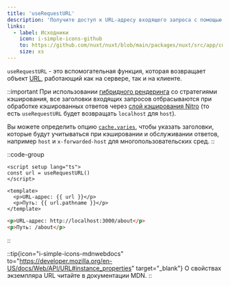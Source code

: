 ```yaml
---
title: 'useRequestURL'
description: 'Получите доступ к URL-адресу входящего запроса с помощью композабла useRequestURL.'
links:
  - label: Исходники
    icon: i-simple-icons-github
    to: https://github.com/nuxt/nuxt/blob/main/packages/nuxt/src/app/composables/url.ts
    size: xs
---
```


`useRequestURL` - это вспомогательная функция, которая возвращает объект [URL](https://developer.mozilla.org/en-US/docs/Web/API/URL/URL), работающий как на сервере, так и на клиенте.

::important
При использовании [гибридного рендеринга](/docs/guide/concepts/rendering#hybrid-rendering) со стратегиями кэширования, все заголовки входящих запросов отбрасываются при обработке кэшированных ответов через [слой кэширования Nitro](https://nitro.build/guide/cache) (то есть `useRequestURL` будет возвращать `localhost` для `host`).

Вы можете определить опцию [`cache.varies`](https://nitro.build/guide/cache#options), чтобы указать заголовки, которые будут учитываться при кэшировании и обслуживании ответов, например `host` и `x-forwarded-host` для многопользовательских сред.
::

::code-group

```vue [pages/about.vue]
<script setup lang="ts">
const url = useRequestURL()
</script>

<template>
  <p>URL-адрес: {{ url }}</p>
  <p>Путь: {{ url.pathname }}</p>
</template>
```

```html [Результат в разработке]
<p>URL-адрес: http://localhost:3000/about</p>
<p>Путь: /about</p>
```

::

::tip{icon="i-simple-icons-mdnwebdocs" to="https://developer.mozilla.org/en-US/docs/Web/API/URL#instance_properties" target="_blank"}
О свойствах экземпляра URL читайте в документации MDN.
::
